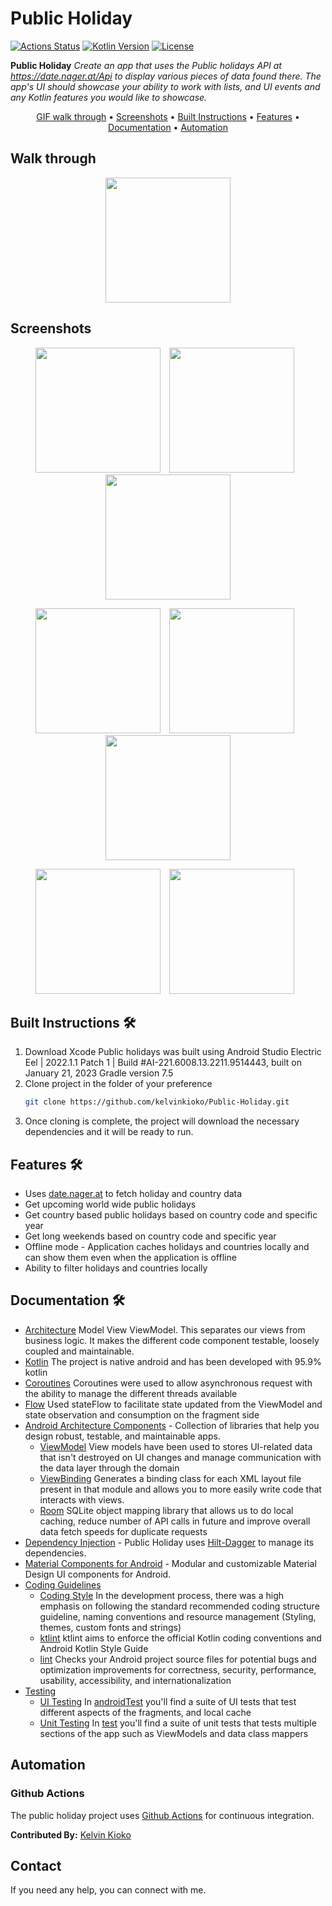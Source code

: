 
# Public Holiday

[![Actions Status](https://github.com/kelvinkioko/Public-Holiday/workflows/Public%20Holiday%20CI/badge.svg)](https://github.com/kelvinkioko/Public-Holiday/actions)
[![Kotlin Version](https://img.shields.io/badge/kotlin-1.3.71-blue.svg)](http://kotlinlang.org/)
[![License](https://img.shields.io/badge/License-Apache%202.0-blue.svg)](http://www.apache.org/licenses/LICENSE-2.0)

**Public Holiday** *Create an app that uses the Public holidays API at https://date.nager.at/Api to display various pieces of data found there. The app's UI should showcase your ability to work with lists, and UI events and any Kotlin features you would like to showcase.*

<p align="center">
    <a href="#-walk-through">GIF walk through</a> •
    <a href="#-screenshots">Screenshots</a> •
    <a href="#-built-instructions">Built Instructions</a> •
    <a href="#-features">Features</a> •
    <a href="#-documentation">Documentation</a> •
    <a href="#-automation">Automation</a>
</p>

## Walk through
<p align="center">
    <img src="recording/walk_through.gif" width="200px" height="auto" />
</p>

## Screenshots
<p align="center">
    <img src="screenshots/public_holiday_one.jpg" width="200px" height="auto" />
    <img src="screenshots/public_holiday_two.jpg" width="200px" height="auto" hspace="10"/>
    <img src="screenshots/public_holiday_three.jpg" width="200px" height="auto"/>
</p>

<p align="center">
    <img src="screenshots/public_holiday_four.jpg" width="200px" height="auto" />
    <img src="screenshots/public_holiday_five.jpg" width="200px" height="auto" hspace="10"/>
    <img src="screenshots/public_holiday_six.jpg" width="200px" height="auto"/>
</p>

<p align="center">
    <img src="screenshots/public_holiday_seven.jpg" width="200px" height="auto" />
    <img src="screenshots/public_holiday_eight.jpg" width="200px" height="auto" hspace="10"/>
</p>

## Built Instructions 🛠
1. Download Xcode
    Public holidays was built using Android Studio Electric Eel | 2022.1.1 Patch 1 | Build #AI-221.6008.13.2211.9514443, built on January 21, 2023
    Gradle version 7.5
2. Clone project in the folder of your preference
    ```bash
    git clone https://github.com/kelvinkioko/Public-Holiday.git
    ```
3. Once cloning is complete, the project will download the necessary dependencies and it will be ready to run.

## Features 🛠
- Uses [date.nager.at](https://date.nager.at/Api) to fetch holiday and country data
- Get upcoming world wide public holidays
- Get country based public holidays based on country code and specific year
- Get long weekends based on country code and specific year
- Offline mode - Application caches holidays and countries locally and can show them even when the application is offline 
- Ability to filter holidays and countries locally

## Documentation 🛠
- [Architecture]()
  Model View ViewModel. This separates our views from business logic. It makes the different code component testable, loosely coupled and maintainable.
- [Kotlin](https://kotlinlang.org/)
  The project is native android and has been developed with 95.9% kotlin
- [Coroutines](https://kotlinlang.org/docs/reference/coroutines-overview.html)
  Coroutines were used to allow asynchronous request with the ability to manage the different threads available
- [Flow](https://developer.android.com/kotlin/flow/stateflow-and-sharedflow)
  Used stateFlow to facilitate state updated from the ViewModel and state observation and consumption on the fragment side
- [Android Architecture Components](https://developer.android.com/topic/libraries/architecture) - Collection of libraries that help you design robust, testable, and maintainable apps.
    - [ViewModel](https://developer.android.com/topic/libraries/architecture/viewmodel) 
      View models have been used to stores UI-related data that isn't destroyed on UI changes and manage communication with the data layer through the domain
    - [ViewBinding](https://developer.android.com/topic/libraries/view-binding)
      Generates a binding class for each XML layout file present in that module and allows you to more easily write code that interacts with views.
    - [Room](https://developer.android.com/topic/libraries/architecture/room)
      SQLite object mapping library that allows us to do local caching, reduce number of API calls in future and improve overall data fetch speeds for duplicate requests
- [Dependency Injection](https://developer.android.com/training/dependency-injection) -
    Public Holiday uses [Hilt-Dagger](https://dagger.dev/hilt/) to manage its dependencies.
- [Material Components for Android](https://github.com/material-components/material-components-android) - Modular and customizable Material Design UI components for Android.
- [Coding Guidelines]()
   - [Coding Style](https://developer.android.com/kotlin/style-guide)
     In the development process, there was a high emphasis on following the standard recommended coding structure guideline, naming conventions and resource management (Styling, themes, custom fonts and strings)
   - [ktlint](https://github.com/pinterest/ktlint)
     ktlint aims to enforce the official Kotlin coding conventions and Android Kotlin Style Guide
   - [lint](https://developer.android.com/studio/write/lint)
     Checks your Android project source files for potential bugs and optimization improvements for correctness, security, performance, usability, accessibility, and internationalization
- [Testing]()
   - [UI Testing]()
     In [androidTest](app/src/androidTest/java/com/holiday/) you'll find a suite of UI tests that test different aspects of the fragments, and local cache
   - [Unit Testing]()
     In [test](app/src/test/java/com/holiday/) you'll find a suite of unit tests that tests multiple sections of the app such as ViewModels and data class mappers


## Automation
### Github Actions
The public holiday project uses [Github Actions](https://github.com/kelvinkioko/Public-Holiday/actions) for continuous integration.

**Contributed By:** [Kelvin Kioko](https://github.com/kelvinkioko/)

## Contact
If you need any help, you can connect with me.
